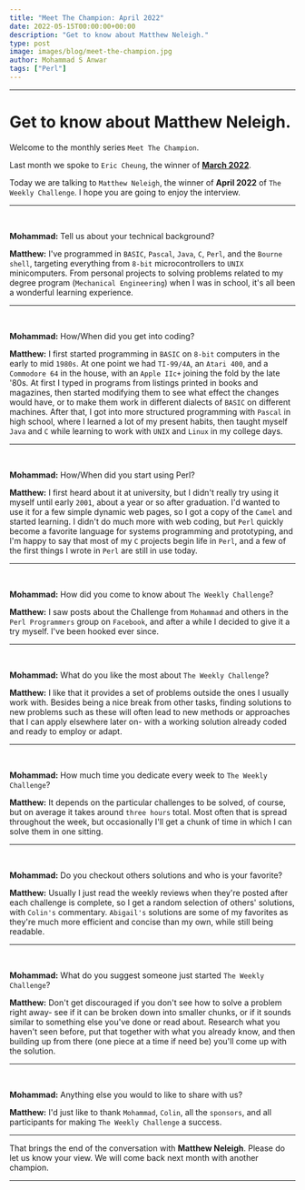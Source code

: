 ```yaml
---
title: "Meet The Champion: April 2022"
date: 2022-05-15T00:00:00+00:00
description: "Get to know about Matthew Neleigh."
type: post
image: images/blog/meet-the-champion.jpg
author: Mohammad S Anwar
tags: ["Perl"]
---
```


---

# Get to know about Matthew Neleigh.

Welcome to the monthly series `Meet The Champion`.

Last month we spoke to `Eric Cheung`, the winner of **[March 2022](/blog/meet-the-champion-2022-03)**.

Today we are talking to `Matthew Neleigh`, the winner of **April 2022** of `The Weekly Challenge`. I hope you are going to enjoy the interview.

---

<br>

**Mohammad:** Tell us about your technical background?

**Matthew:** I've programmed in `BASIC`, `Pascal`, `Java`, `C`, `Perl`, and the `Bourne shell`, targeting everything from `8-bit` microcontrollers to `UNIX` minicomputers.  From personal projects to solving problems related to my degree program (`Mechanical Engineering`) when I was in school, it's all been a wonderful learning experience.

---

<br>

**Mohammad:** How/When did you get into coding?

**Matthew:** I first started programming in `BASIC` on `8-bit` computers in the early to mid `1980s`.  At one point we had `TI-99/4A`, an `Atari 400`, and a `Commodore 64` in the house, with an `Apple IIc+` joining the fold by the late '80s.  At first I typed in programs from listings printed in books and magazines, then started modifying them to see what effect the changes would have, or to make them work in different dialects of `BASIC` on different machines. After that, I got into more structured programming with `Pascal` in high school, where I learned a lot of my present habits, then taught myself `Java` and `C` while learning to work with `UNIX` and `Linux` in my college days.

---

<br>

**Mohammad:** How/When did you start using Perl?

**Matthew:** I first heard about it at university, but I didn't really try using it myself until early `2001`, about a year or so after graduation.  I'd wanted to use it for a few simple dynamic web pages, so I got a copy of the `Camel` and started learning. I didn't do much more with web coding, but `Perl` quickly become a favorite language for systems programming and prototyping, and I'm happy to say that most of my `C` projects begin life in `Perl`, and a few of the first things I wrote in `Perl` are still in use today.

---

<br>

**Mohammad:** How did you come to know about `The Weekly Challenge`?

**Matthew:** I saw posts about the Challenge from `Mohammad` and others in the `Perl Programmers` group on `Facebook`, and after a while I decided to give it a try myself.  I've been hooked ever since.

---

<br>

**Mohammad:** What do you like the most about `The Weekly Challenge`?

**Matthew:** I like that it provides a set of problems outside the ones I usually work with. Besides being a nice break from other tasks, finding solutions to new problems such as these will often lead to new methods or approaches that I can apply elsewhere later on- with a working solution already coded and ready to employ or adapt.

---

<br>

**Mohammad:** How much time you dedicate every week to `The Weekly Challenge`?

**Matthew:** It depends on the particular challenges to be solved, of course, but on average it takes around `three hours` total. Most often that is spread throughout the week, but occasionally I'll get a chunk of time in which I can solve them in one sitting.

---

<br>

**Mohammad:** Do you checkout others solutions and who is your favorite?

**Matthew:** Usually I just read the weekly reviews when they're posted after each challenge is complete, so I get a random selection of others' solutions, with `Colin's` commentary. `Abigail's` solutions are some of my favorites as they're much more efficient and concise than my own, while still being readable.

---

<br>

**Mohammad:** What do you suggest someone just started `The Weekly Challenge`?

**Matthew:** Don't get discouraged if you don't see how to solve a problem right away- see if it can be broken down into smaller chunks, or if it sounds similar to something else you've done or read about. Research what you haven't seen before, put that together with what you already know, and then building up from there (one piece at a time if need be) you'll come up with the solution.

---

<br>

**Mohammad:** Anything else you would to like to share with us?

**Matthew:** I'd just like to thank `Mohammad`, `Colin`, all the `sponsors`, and all participants for making `The Weekly Challenge` a success.

---

That brings the end of the conversation with **Matthew Neleigh**. Please do let us know your view. We will come back next month with another champion.

---
